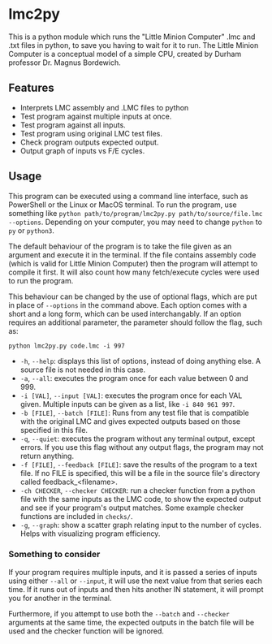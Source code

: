 # lmc2py

This is a python module which runs the "Little Minion Computer" .lmc and .txt files in python, to save you having to wait for it to run. The Little Minion Computer is a conceptual model of a simple CPU, created by Durham professor Dr. Magnus Bordewich.

## Features
- Interprets LMC assembly and .LMC files to python
- Test program against multiple inputs at once.
- Test program against all inputs.
- Test program using original LMC test files.
- Check program outputs expected output.
- Output graph of inputs vs F/E cycles.

## Usage

This program can be executed using a command line interface, such as PowerShell or the Linux or MacOS terminal. To run the program, use something like `python path/to/program/lmc2py.py path/to/source/file.lmc --options`.
Depending on your computer, you may need to change `python` to `py` or `python3`.

The default behaviour of the program is to take the file given as an argument and execute it in the terminal. If the file contains assembly code (which is valid for Little Minion Computer) then the program will attempt to compile it first. It will also count how many fetch/execute cycles were used to run the program.

This behaviour can be changed by the use of optional flags, which are put in place of `--options` in the command above. Each option comes with a short and a long form, which can be used interchangably. If an option requires an additional parameter, the parameter should follow the flag, such as:

```python lmc2py.py code.lmc -i 997```

- `-h`, `--help`: displays this list of options, instead of doing anything else. A source file is not needed in this case.
- `-a`, `--all`: executes the program once for each value between 0 and 999.
- `-i [VAL]`, `--input [VAL]`: executes the program once for each VAL given. Multiple inputs can be given as a list, like `-i 840 961 997`.
- `-b [FILE]`, `--batch [FILE]`: Runs from any test file that is compatible with the original LMC and gives expected outputs based on those specified in this file.
- `-q`, `--quiet`: executes the program without any terminal output, except errors. If you use this flag without any output flags, the program may not return anything.
- `-f [FILE]`, `--feedback [FILE]`: save the results of the program to a text file. If no FILE is specified, this will be a file in the source file's directory called feedback_\<filename\>.
- `-ch CHECKER`, `--checker CHECKER`: run a checker function from a python file with the same inputs as the LMC code, to show the expected output and see if your program's output matches. Some example checker functions are included in `checks/`.
- `-g`, `--graph`: show a scatter graph relating input to the number of cycles. Helps with visualizing program efficiency.

### Something to consider

If your program requires multiple inputs, and it is passed a series of inputs using either `--all` or `--input`, it will use the next value from that series each time. If it runs out of inputs and then hits another IN statement, it will prompt you for another in the terminal.

Furthermore, if you attempt to use both the `--batch` and `--checker` arguments at the same time, the expected outputs in the batch file will be used and the checker function will be ignored.
